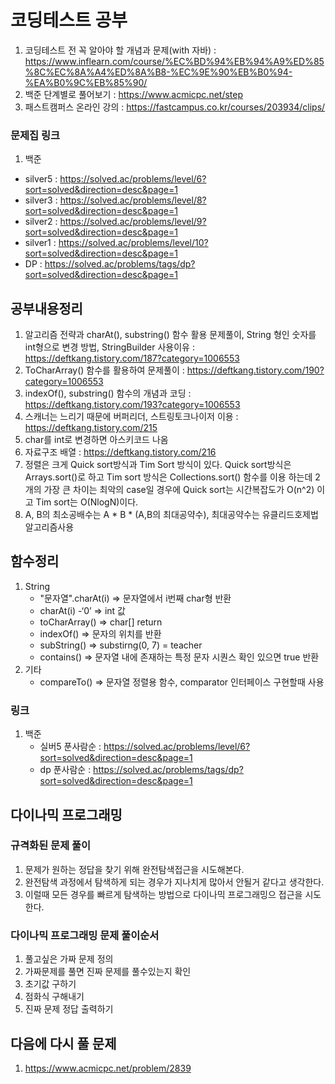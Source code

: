 # 코딩테스트 공부
1. 코딩테스트 전 꼭 알아야 할 개념과 문제(with 자바) : https://www.inflearn.com/course/%EC%BD%94%EB%94%A9%ED%85%8C%EC%8A%A4%ED%8A%B8-%EC%9E%90%EB%B0%94-%EA%B0%9C%EB%85%90/
2. 백준 단계별로 풀어보기 : https://www.acmicpc.net/step
3. 패스트캠퍼스 온라인 강의 : https://fastcampus.co.kr/courses/203934/clips/

### 문제집 링크
1. 백준
  - silver5 : https://solved.ac/problems/level/6?sort=solved&direction=desc&page=1
  - silver3 : https://solved.ac/problems/level/8?sort=solved&direction=desc&page=1
  - silver2 : https://solved.ac/problems/level/9?sort=solved&direction=desc&page=1
  - silver1 : https://solved.ac/problems/level/10?sort=solved&direction=desc&page=1
  - DP : https://solved.ac/problems/tags/dp?sort=solved&direction=desc&page=1

## 공부내용정리
1. 알고리즘 전략과 charAt(), substring() 함수 활용 문제풀이, String 형인 숫자를 int형으로 변경 방법, StringBuilder 사용이유 : https://deftkang.tistory.com/187?category=1006553
2. ToCharArray() 함수를 활용하여 문제풀이 : https://deftkang.tistory.com/190?category=1006553
3. indexOf(), substring() 함수의 개념과 코딩 : https://deftkang.tistory.com/193?category=1006553
4. 스캐너는 느리기 때문에 버퍼리더, 스트링토크나이저 이용 : https://deftkang.tistory.com/215
5. char를 int로 변경하면 아스키코드 나옴
6. 자료구조 배열 : https://deftkang.tistory.com/216
7. 정렬은 크게 Quick sort방식과 Tim Sort 방식이 있다. Quick sort방식은  Arrays.sort()로 하고 Tim sort 방식은 Collections.sort() 함수를 이용 하는데 2개의 가장 큰 차이는 최악의 case일 경우에 Quick sort는 시간복잡도가 O(n^2) 이고 Tim sort는 O(NlogN)이다. 
8. A, B의 최소공배수는 A * B * (A,B의 최대공약수), 최대공약수는 유클리드호제법 알고리즘사용

## 함수정리
1. String
   - "문자열".charAt(i) => 문자열에서 i번째 char형 반환
   - charAt(i) -‘0’ => int 값
   - toCharArray() => char[] return
   - indexOf() => 문자의 위치를 반환
   - subString() => substirng(0, 7) = teacher
   - contains() => 문자열 내에 존재하는 특정 문자 시퀀스 확인 있으면 true 반환
2. 기타
   - compareTo() => 문자열 정렬용 함수, comparator 인터페이스 구현할때 사용
   
### 링크
1. 백준 
   - 실버5 푼사람순 : https://solved.ac/problems/level/6?sort=solved&direction=desc&page=1
   - dp 푼사람순 : https://solved.ac/problems/tags/dp?sort=solved&direction=desc&page=1 
   

## 다이나믹 프로그래밍

### 규격화된 문제 풀이
1. 문제가 원하는 정답을 찾기 위해 완전탐색접근을 시도해본다.
2. 완전탐색 과정에서 탐색하게 되는 경우가 지나치게 많아서 안될거 같다고 생각한다.
3. 이럴때 모든 경우를 빠르게 탐색하는 방법으로 다이나믹 프로그래밍으 접근을 시도한다.

### 다이나믹 프로그래밍 문제 풀이순서
1. 풀고싶은 가짜 문제 정의
2. 가짜문제를 풀면 진짜 문제를 풀수있는지 확인
3. 초기값 구하기
4. 점화식 구해내기
5. 진짜 문제 정답 출력하기

## 다음에 다시 풀 문제
1. https://www.acmicpc.net/problem/2839
